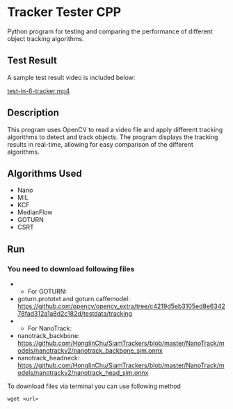 # Tracker Tester CPP

Python program for testing and comparing the performance of different object tracking algorithms.

## Test Result

A sample test result video is included below:

[test-in-6-tracker.mp4](test-in-6-tracker.mp4)

## Description

This program uses OpenCV to read a video file and apply different tracking algorithms to detect and track objects. The program displays the tracking results in real-time, allowing for easy comparison of the different algorithms.

## Algorithms Used

* Nano
* MIL
* KCF
* MedianFlow
* GOTURN
* CSRT

## Run


### You need to download following files

* * For GOTURN:
* goturn.prototxt and goturn.caffemodel: https://github.com/opencv/opencv_extra/tree/c4219d5eb3105ed8e634278fad312a1a8d2c182d/testdata/tracking
* * For NanoTrack:
* nanotrack_backbone: https://github.com/HonglinChu/SiamTrackers/blob/master/NanoTrack/models/nanotrackv2/nanotrack_backbone_sim.onnx
* nanotrack_headneck: https://github.com/HonglinChu/SiamTrackers/blob/master/NanoTrack/models/nanotrackv2/nanotrack_head_sim.onnx

To download files via terminal you can use following method
```
wget <url>
```


